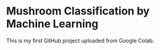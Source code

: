 # Mushroom Classification by Machine Learning
This is my first GitHub project uploaded from Google Colab.

